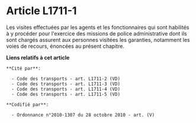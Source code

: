 # Article L1711-1

Les visites effectuées par les agents et les fonctionnaires qui sont habilités à y procéder pour l'exercice des missions de
police administrative dont ils sont chargés assurent aux personnes visitées les garanties, notamment les voies de recours,
énoncées au présent chapitre.

**Liens relatifs à cet article**

	**Cité par**:

	  - Code des transports - art. L1711-2 (VD)
	  - Code des transports - art. L1711-3 (VD)
	  - Code des transports - art. L1711-4 (VD)
	  - Code des transports - art. L1711-5 (VD)

	**Codifié par**:

	  - Ordonnance n°2010-1307 du 28 octobre 2010 - art. (V)
